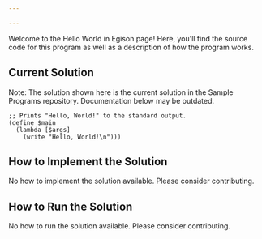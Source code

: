 ```yaml
---

---
```


Welcome to the Hello World in Egison page! Here, you'll find the source code for this program as well as a description of how the program works.

## Current Solution

Note: The solution shown here is the current solution in the Sample Programs repository. Documentation below may be outdated.

```Egison
;; Prints "Hello, World!" to the standard output.
(define $main
  (lambda [$args]
    (write "Hello, World!\n")))
```

## How to Implement the Solution

No how to implement the solution available. Please consider contributing.

## How to Run the Solution

No how to run the solution available. Please consider contributing.